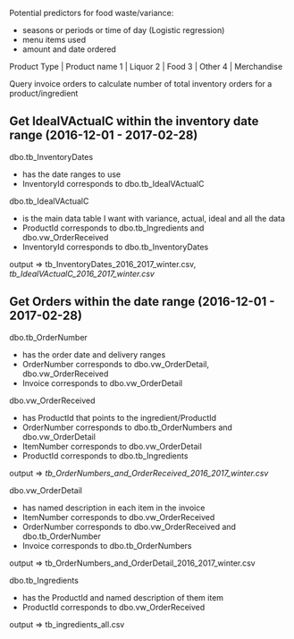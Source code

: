 Potential predictors for food waste/variance:
- seasons or periods or time of day (Logistic regression)
- menu items used
- amount and date ordered

Product Type | Product name
1 | Liquor
2 | Food
3 | Other
4 | Merchandise

Query invoice orders to calculate number of total inventory orders for a product/ingredient

## Get IdealVActualC within the inventory date range (2016-12-01 - 2017-02-28)
dbo.tb_InventoryDates
  - has the date ranges to use
  - InventoryId corresponds to dbo.tb_IdealVActualC

dbo.tb_IdealVActualC
  - is the main data table I want with variance, actual, ideal and all the data
  - ProductId corresponds to dbo.tb_Ingredients and dbo.vw_OrderReceived
  - InventoryId corresponds to dbo.tb_InventoryDates

output => tb_InventoryDates_2016_2017_winter.csv, *tb_IdealVActualC_2016_2017_winter.csv*

## Get Orders within the date range (2016-12-01 - 2017-02-28)

dbo.tb_OrderNumber
  - has the order date and delivery ranges
  - OrderNumber corresponds to dbo.vw_OrderDetail, dbo.vw_OrderReceived
  - Invoice corresponds to dbo.vw_OrderDetail

dbo.vw_OrderReceived
  - has ProductId that points to the ingredient/ProductId
  - OrderNumber corresponds to dbo.tb_OrderNumbers and dbo.vw_OrderDetail
  - ItemNumber corresponds to dbo.vw_OrderDetail
  - ProductId corresponds to dbo.tb_Ingredients

output => *tb_OrderNumbers_and_OrderReceived_2016_2017_winter.csv*

dbo.vw_OrderDetail
  - has named description in each item in the invoice
  - ItemNumber corresponds to dbo.vw_OrderReceived
  - OrderNumber corresponds to dbo.vw_OrderReceived and dbo.tb_OrderNumber
  - Invoice corresponds to dbo.tb_OrderNumbers

output => tb_OrderNumbers_and_OrderDetail_2016_2017_winter.csv

dbo.tb_Ingredients
  - has the ProductId and named description of them item
  - ProductId corresponds to dbo.vw_OrderReceived

output => tb_ingredients_all.csv
